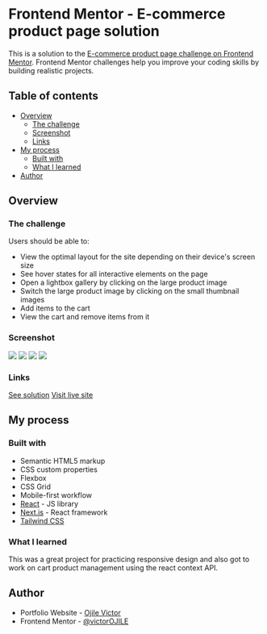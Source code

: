 # Frontend Mentor - E-commerce product page solution

This is a solution to the [E-commerce product page challenge on Frontend Mentor](https://www.frontendmentor.io/challenges/ecommerce-product-page-UPsZ9MJp6). Frontend Mentor challenges help you improve your coding skills by building realistic projects.

## Table of contents

- [Overview](#overview)
  - [The challenge](#the-challenge)
  - [Screenshot](#screenshot)
  - [Links](#links)
- [My process](#my-process)
  - [Built with](#built-with)
  - [What I learned](#what-i-learned)
- [Author](#author)

## Overview

### The challenge

Users should be able to:

- View the optimal layout for the site depending on their device's screen size
- See hover states for all interactive elements on the page
- Open a lightbox gallery by clicking on the large product image
- Switch the large product image by clicking on the small thumbnail images
- Add items to the cart
- View the cart and remove items from it

### Screenshot

![](./public/desktop_view.png)
![](./public/desktop_lightbox.png)
![](./public/mobile_view.png)
![](./public/mobile_cart_open.png)


### Links

[See solution](https://github.com/victorOJILE/Ecommerce-Product-Page)
[Visit live site](https://victorojile.github.io/Ecommerce-Product-Page/)

## My process

### Built with

- Semantic HTML5 markup
- CSS custom properties
- Flexbox
- CSS Grid
- Mobile-first workflow
- [React](https://reactjs.org/) - JS library
- [Next.js](https://nextjs.org/) - React framework
- [Tailwind CSS](https://tailwindcss.com/docs/)

### What I learned

This was a great project for practicing responsive design and also got to work on cart product management using the react context API.

## Author

- Portfolio Website - [Ojile Victor](https://victorojile.github.io/portfolio/)
- Frontend Mentor - [@victorOJILE](https://www.frontendmentor.io/profile/victorOJILE)
